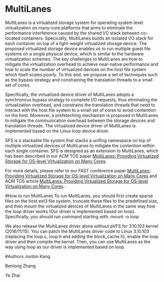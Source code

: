 # MultiLanes
MultiLanes is a virtualized storage system for operating system level virtualization on many-core platforms that arms to eliminate the performance interference caused by the shared I/O stack between co-located containers.
Specicially, MultiLanes builds an isolated I/O stack for each container on top of a light-weight virtualized storage device. 
The proposed virtualized storage device enables us to run multiple guest file systems on a single physical device, which is similar to the hardware virtualization schemes.
The key challenges to MultiLanes are how to mitigate the virtualization overhead to achieve near-native performance and how to scale the number of virtualized devices on the host file system which itself scales poorly.
To this end, we propose a set of techniques such as the bypass strategy and constraining the translation threads to a small set of cores.

Specifically, the virtualized device driver of MultiLanes adopts a synchronous bypass strategy to complete I/O requests, thus eliminating the virtualization overhead, and constrains the translation threads that need to interact with the host file system to a small set of cores to avoid contention on the host.
Moreover, a prefeteching mechanism is proposed in MultiLanes to mitigate the communication overhead between the storage devices and translation threads.
The virtualized device driver of MultiLanes is implemented based on the Linux loop device driver.

SFS is a stackable file system that stacks a unifing namespace on top of multiple virtualized devices of MultiLanes to mitigate the contention within each single container.
SFS is designed as an extension to MultiLanes, which has been described in our ACM TOS paper [MultiLanes: Providing Virtualized Storage
for OS-level Virtualization on Many Cores](http://dl.acm.org/citation.cfm?id=2801155&dl=ACM).

For more details, please refer to our FAST conference paper [MultiLanes: Providing Virtualized Storage
for OS-level Virtualization on Many Cores](https://www.usenix.org/system/files/conference/fast14/fast14-paper_kang.pdf)<bf /> and ACM TOS article [MultiLanes: Providing Virtualized Storage
for OS-level Virtualization on Many Cores](http://dl.acm.org/citation.cfm?id=2801155&dl=ACM).

#How to run MultiLanes
To run MultiLanes, you should first create sparse files on the host ext3 file system, truncate these files to the predefined size, and then mount the virtualized devices of MultiLanes in the same way how the loop driver works (Our driver is implemented based on loop).
Specifically, you should run command starting with: mount -o loop 

We also release the MultiLanes driver alone without pVFS for 3.10.103 kernel (2016/11/15).
You can patch the MultiLanes driver code to Linux 3.10.103 (replacing the loop.c, loop.h and adding the block_cache.h), enable the loop driver and then compile the kernel.
Then, you can use MultiLanes as the way using loop as our driver is implemented based on loop.

#Authors
Junbin Kang

Benlong Zhang

Ye Zhai
